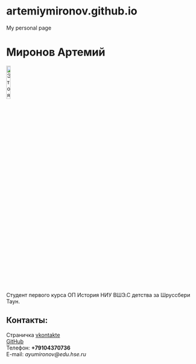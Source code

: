 # artemiymironov.github.io
My personal page
<!doctype html>
<html>
<head>
<meta charset="utf-8">
<title>Моя личная страничка</title>
</head>
<body>
<left><h1>Миронов Артемий</h1></left>
<left><img alt="Это я" width="15%" src="https://pp.userapi.com/c631930/v631930784/29336/6Md94I-6y7U.jpg"></left>
<br/>
<p>Студент первого курса ОП История НИУ ВШЭ.С детства за Шруссбери Таун.
</p>
<h2>Контакты:</h2>
Страничка <a href=https://vk.com/gamekonsolertim/>vkontakte</a>
<br/>
<a href=https://github.com/artemiymironov>GitHub</a>
<br/>
Телефон: <b>+79104370736</b>
<br/>
E-mail: <i>ayumironov@edu.hse.ru</i>
</body>
</html>
